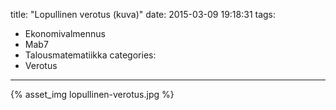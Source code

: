title: "Lopullinen verotus (kuva)"
date: 2015-03-09 19:18:31
tags:
- Ekonomivalmennus
- Mab7
- Talousmatematiikka
categories:
- Verotus
---

{% asset_img lopullinen-verotus.jpg %}
